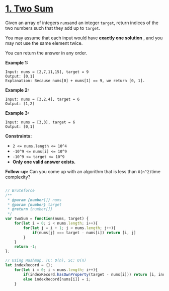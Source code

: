 # [1. Two Sum](https://leetcode.com/problems/two-sum/description/)

Given an array of integers `nums`and an integer `target`, return indices of the two numbers such that they add up to `target`.

You may assume that each input would have **exactly one solution** , and you may not use the same element twice.

You can return the answer in any order.

**Example 1:**

```
Input: nums = [2,7,11,15], target = 9
Output: [0,1]
Explanation: Because nums[0] + nums[1] == 9, we return [0, 1].
```

**Example 2:**

```
Input: nums = [3,2,4], target = 6
Output: [1,2]
```

**Example 3:**

```
Input: nums = [3,3], target = 6
Output: [0,1]
```

**Constraints:**

- `2 <= nums.length <= 10^4`
- `-10^9 <= nums[i] <= 10^9`
- `-10^9 <= target <= 10^9`
- **Only one valid answer exists.**

**Follow-up:** Can you come up with an algorithm that is less than `O(n^2)`time complexity?

```js

// Bruteforce
/**
 * @param {number[]} nums
 * @param {number} target
 * @return {number[]}
 */
var twoSum = function(nums, target) {
    for(let i = 0; i < nums.length; i++){
        for(let j = i + 1; j < nums.length; j++){
            if(nums[j] === target - nums[i]) return [i, j]
        }
    }
    return -1;
};
```

```js
// Using Hashmap, TC: O(n), SC: O(n)
let indexRecord = {};
    for(let i = 0; i < nums.length; i++){
        if(indexRecord.hasOwnProperty(target - nums[i])) return [i, indexRecord[target - nums[i]]];
        else indexRecord[nums[i]] = i;
    }
```
